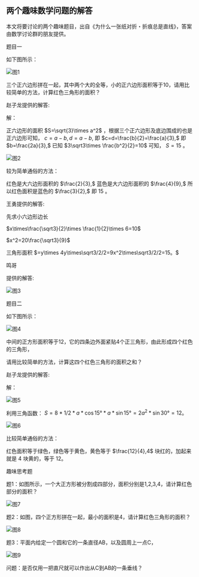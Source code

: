 ## 两个趣味数学问题的解答

本文将要讨论的两个趣味题目，出自《为什么一张纸对折・折痕总是直线》，答案由数学讨论群的朋友提供。

题目一

如下图所示：

![图1](/pics/p61-1.png)

三个正六边形拼在一起，其中两个大的全等，小的正六边形面积等于10，请用比较简单的方法，计算红色三角形的面积？

赵子龙提供的解答:

解：

正六边形的面积 $S=\sqrt{3}\times a^2$ ，根据三个正六边形及底边围成的也是正六边形可知， $c=a-b,d=a-b,$ 即 $c=d=\frac{b}{2}=\frac{a}{3},$ 即 $b=\frac{2a}{3},$ 已知 $3\sqrt3\times \frac{b^2}{2}=10$ 可知， $S=15$ 。

![图2](/pics/p61-2.png)

较为简单通俗的方法：

红色是大六边形面积的 $\frac{2}{3},$ 蓝色是大六边形面积的 $\frac{4}{9},$ 所以红色面积是蓝色的 $\frac{3}{2},$ 即 $15$ 。

王勇提供的解答:

先求小六边形边长

$x\times\frac{\sqrt3}{2}\times \frac{1}{2}\times 6=10$

$x^2=20\frac{\sqrt3}{9}$

三角形面积 $=y\times 4y\times\sqrt3/2/2=9x^2\times\sqrt3/2/2=15。$

鸣哥

提供的解答:

![图3](/pics/p61-3.png)

题目二

如下图所示：

![图4](/pics/p61-4.png)

中间的正方形面积等于12，它的四条边外面紧贴4个正三角形，由此形成四个红色的三角形，

请用比较简单的方法，计算这四个红色三角形的面积之和？

赵子龙提供的解答:

解：

![图5](/pics/p61-5.png)

利用三角函数： $S=8*1/2*a*\cos15°*a*\sin15°=2a^2*\sin30°=12。$

![图6](/pics/p61-6.png)

比较简单通俗的方法：

红色面积等于绿色，绿色等于黄色，黄色等于 $\frac{12}{4},4$ 块红的，加起来就是 $4$ 块黄的，等于 $12。$

趣味思考题

题1：如图所示，一个大正方形被分割成四部分，面积分别是1,2,3,4，请计算红色部分的面积？

![图7](/pics/p61-7.png)

题2：如图，四个正方形拼在一起，最小的面积是4，请计算红色三角形的面积？

![图8](/pics/p61-8.png)

题3：平面内给定一个圆和它的一条直径AB，以及圆周上一点C，

![图9](/pics/p61-9.png)

问题：是否仅用一把直尺就可以作出从C到AB的一条垂线？



